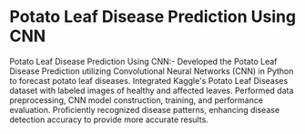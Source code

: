 # Potato Leaf Disease Prediction Using CNN
Potato Leaf Disease Prediction Using CNN:- Developed the Potato Leaf Disease Prediction utilizing Convolutional Neural Networks (CNN) in Python to forecast potato leaf diseases. Integrated Kaggle's Potato Leaf Diseases dataset with labeled images of healthy and affected leaves. Performed data preprocessing, CNN model construction, training, and performance evaluation. Proficiently recognized disease patterns, enhancing disease detection accuracy to provide more accurate results. 
